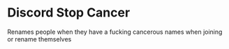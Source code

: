 # Discord Stop Cancer
Renames people when they have a fucking cancerous names when joining or rename themselves